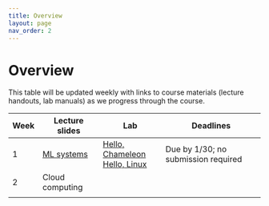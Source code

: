```yaml
---
title: Overview
layout: page
nav_order: 2
---
```


# Overview

This table will be updated weekly with links to course materials (lecture handouts, lab manuals) as we progress through the course.

<table><thead>
  <tr>
    <th>Week</th>
    <th>Lecture slides</th>
    <th>Lab</th>
    <th>Deadlines</th>
  </tr></thead>
<tbody>
  <tr>
    <td>1</td>
    <td><a href="https://link.excalidraw.com/p/readonly/UV8Ez1d9Tc1wLE5vIsLY">ML systems</a></td>
    <td><a href="https://teaching-on-testbeds.github.io/hello-chameleon">Hello, Chameleon</a> <br> <a href="https://teaching-on-testbeds.github.io/hello-linux/index-chi">Hello, Linux</a></td>
    <td>Due by 1/30; no submission required</td>
  </tr>
  <tr>
    <td>2</td>
    <td>Cloud computing</td>
    <td></td>
    <td></td>
  </tr>
  <tr>
    <td></td>
    <td></td>
    <td></td>
    <td></td>
  </tr>
</tbody>
</table>


